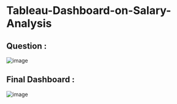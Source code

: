 # Tableau-Dashboard-on-Salary-Analysis

## Question :
![image](https://github.com/DaramSrihitha11/Tableau-Dashboard-on-Salary-Analysis/assets/130285039/6ddd3e15-2e8f-4c12-ab0d-1eb3460ea01a)

## Final Dashboard : 
![image](https://github.com/DaramSrihitha11/Tableau-Dashboard-on-Salary-Analysis/assets/130285039/24b44e29-f72c-4b5c-a9b8-d355f9c31709)

